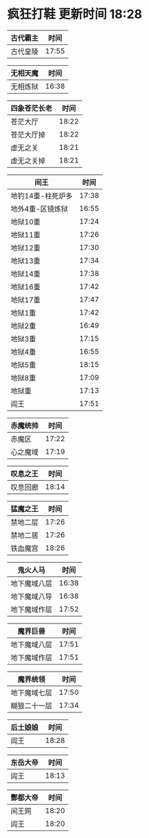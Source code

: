 # 疯狂打鞋 更新时间 18:28

| 古代霸主   | 时间    |
|--------|-------|
| 古代皇陵 | 17:55 |

| 无相天魔   | 时间    |
|--------|-------|
| 无相炼狱 | 16:38 |

| 四象苍茫长老   | 时间    |
|--------|-------|
| 苍茫大厅 | 18:22 |
| 苍茫大厅掉 | 18:22 |
| 虚无之关 | 18:21 |
| 虚无之关掉 | 18:21 |

| 间王   | 时间    |
|--------|-------|
| 地钓14重-柱死炉多 | 17:38 |
| 地外4重-区镜炼狱 | 16:55 |
| 地狱10重 | 17:24 |
| 地狱11重 | 17:26 |
| 地狱12重 | 17:30 |
| 地狱13重 | 17:34 |
| 地狱14重 | 17:38 |
| 地狱16重 | 17:42 |
| 地狱17重 | 17:47 |
| 地狱1重 | 17:42 |
| 地狱2重 | 16:49 |
| 地狱3重 | 17:15 |
| 地狱4重 | 16:55 |
| 地狱5重 | 18:15 |
| 地狱8重 | 17:09 |
| 地狱重 | 17:13 |
| 阎王 | 17:51 |

| 赤魔统帅   | 时间    |
|--------|-------|
| 赤魔区 | 17:22 |
| 心之魔域 | 17:19 |

| 叹息之王   | 时间    |
|--------|-------|
| 叹息回廊 | 18:14 |

| 猛魔之王   | 时间    |
|--------|-------|
| 禁地二层 | 17:26 |
| 禁地二居 | 17:26 |
| 铁血魔宫 | 18:26 |

| 鬼火人马   | 时间    |
|--------|-------|
| 地下魔域八层 | 16:38 |
| 地下魔域八导 | 16:38 |
| 地下魔域作层 | 17:52 |

| 魔界巨兽   | 时间    |
|--------|-------|
| 地下魔域八层 | 17:51 |
| 地下魔域作层 | 17:51 |

| 魔界统领   | 时间    |
|--------|-------|
| 地下魔域七层 | 17:50 |
| 糊狼二十一层 | 17:34 |

| 后土娘娘   | 时间    |
|--------|-------|
| 阎王 | 18:28 |

| 东岳大帝   | 时间    |
|--------|-------|
| 阎王 | 18:13 |

| 酆都大帝   | 时间    |
|--------|-------|
| 间王网 | 18:20 |
| 阎王 | 18:20 |